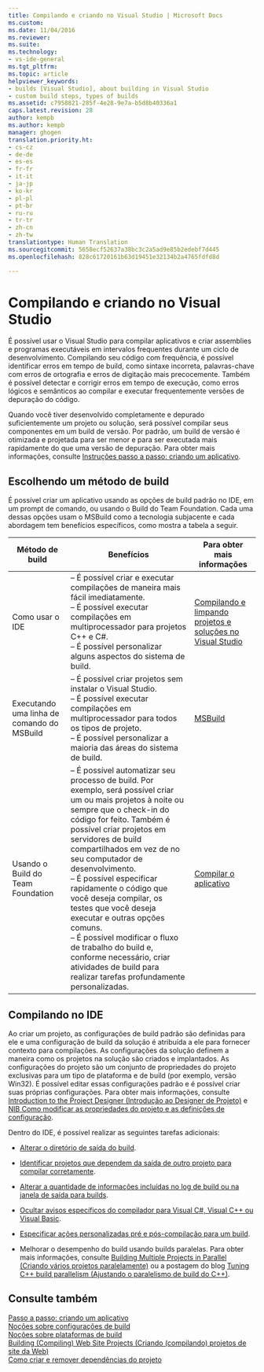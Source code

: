 ```yaml
---
title: Compilando e criando no Visual Studio | Microsoft Docs
ms.custom: 
ms.date: 11/04/2016
ms.reviewer: 
ms.suite: 
ms.technology:
- vs-ide-general
ms.tgt_pltfrm: 
ms.topic: article
helpviewer_keywords:
- builds [Visual Studio], about building in Visual Studio
- custom build steps, types of builds
ms.assetid: c7958821-285f-4e28-9e7a-b5d8b40336a1
caps.latest.revision: 28
author: kempb
ms.author: kempb
manager: ghogen
translation.priority.ht:
- cs-cz
- de-de
- es-es
- fr-fr
- it-it
- ja-jp
- ko-kr
- pl-pl
- pt-br
- ru-ru
- tr-tr
- zh-cn
- zh-tw
translationtype: Human Translation
ms.sourcegitcommit: 5658ecf52637a38bc3c2a5ad9e85b2edebf7d445
ms.openlocfilehash: 828c61720161b63d19451e32134b2a4765fdfd8d

---
```

# <a name="compiling-and-building-in-visual-studio"></a>Compilando e criando no Visual Studio
É possível usar o Visual Studio para compilar aplicativos e criar assemblies e programas executáveis em intervalos frequentes durante um ciclo de desenvolvimento. Compilando seu código com frequência, é possível identificar erros em tempo de build, como sintaxe incorreta, palavras-chave com erros de ortografia e erros de digitação mais precocemente. Também é possível detectar e corrigir erros em tempo de execução, como erros lógicos e semânticos ao compilar e executar frequentemente versões de depuração do código.  
  
 Quando você tiver desenvolvido completamente e depurado suficientemente um projeto ou solução, será possível compilar seus componentes em um build de versão. Por padrão, um build de versão é otimizada e projetada para ser menor e para ser executada mais rapidamente do que uma versão de depuração. Para obter mais informações, consulte [Instruções passo a passo: criando um aplicativo](../ide/walkthrough-building-an-application.md).  
  
## <a name="choosing-a-build-method"></a>Escolhendo um método de build  
 É possível criar um aplicativo usando as opções de build padrão no IDE, em um prompt de comando, ou usando o Build do Team Foundation. Cada uma dessas opções usam o MSBuild como a tecnologia subjacente e cada abordagem tem benefícios específicos, como mostra a tabela a seguir.  
  
|Método de build|Benefícios|Para obter mais informações|  
|------------------|--------------|--------------------------|  
|Como usar o IDE|– É possível criar e executar compilações de maneira mais fácil imediatamente.<br />– É possível executar compilações em multiprocessador para projetos C++ e C#.<br />– É possível personalizar alguns aspectos do sistema de build.|[Compilando e limpando projetos e soluções no Visual Studio](../ide/building-and-cleaning-projects-and-solutions-in-visual-studio.md)|  
|Executando uma linha de comando do MSBuild|– É possível criar projetos sem instalar o Visual Studio.<br />– É possível executar compilações em multiprocessador para todos os tipos de projeto.<br />– É possível personalizar a maioria das áreas do sistema de build.|[MSBuild](../msbuild/msbuild1.md)|  
|Usando o Build do Team Foundation|–   É possível automatizar seu processo de build. Por exemplo, será possível criar um ou mais projetos à noite ou sempre que o check-in do código for feito. Também é possível criar projetos em servidores de build compartilhados em vez de no seu computador de desenvolvimento.<br />– É possível especificar rapidamente o código que você deseja compilar, os testes que você deseja executar e outras opções comuns.<br />– É possível modificar o fluxo de trabalho do build e, conforme necessário, criar atividades de build para realizar tarefas profundamente personalizadas.|[Compilar o aplicativo](http://msdn.microsoft.com/Library/a971b0f9-7c28-479d-a37b-8fd7e27ef692)|  
  
## <a name="building-from-the-ide"></a>Compilando no IDE  
 Ao criar um projeto, as configurações de build padrão são definidas para ele e uma configuração de build da solução é atribuída a ele para fornecer contexto para compilações. As configurações da solução definem a maneira como os projetos na solução são criados e implantados. As configurações do projeto são um conjunto de propriedades do projeto exclusivas para um tipo de plataforma e de build (por exemplo, versão Win32). É possível editar essas configurações padrão e é possível criar suas próprias configurações. Para obter mais informações, consulte [Introduction to the Project Designer (Introdução ao Designer de Projeto)](http://msdn.microsoft.com/en-us/898dd854-c98d-430c-ba1b-a913ce3c73d7) e [NIB Como modificar as propriedades do projeto e as definições de configuração](http://msdn.microsoft.com/en-us/e7184bc5-2f2b-4b4f-aa9a-3ecfcbc48b67).  
  
 Dentro do IDE, é possível realizar as seguintes tarefas adicionais:  
  
-   [Alterar o diretório de saída do build](../ide/how-to-change-the-build-output-directory.md).  
  
-   [Identificar projetos que dependem da saída de outro projeto para compilar corretamente](../ide/how-to-create-and-remove-project-dependencies.md).  
  
-   [Alterar a quantidade de informações incluídas no log de build ou na janela de saída para builds](../ide/how-to-view-save-and-configure-build-log-files.md).  
  
-   [Ocultar avisos específicos do compilador para Visual C#, Visual C++ ou Visual Basic](../ide/how-to-suppress-compiler-warnings.md).  
  
-   [Especificar ações personalizadas pré e pós-compilação para um build](../ide/specifying-custom-build-events-in-visual-studio.md).  
  
-   Melhorar o desempenho do build usando builds paralelas. Para obter mais informações, consulte [Building Multiple Projects in Parallel (Criando vários projetos paralelamente)](../msbuild/building-multiple-projects-in-parallel-with-msbuild.md) ou a postagem do blog [Tuning C++ build parallelism (Ajustando o paralelismo de build do C++)](http://blogs.msdn.com/b/msbuild/archive/2010/03/08/tuning-c-build-parallelism-in-vs2010.aspx).  
  
## <a name="see-also"></a>Consulte também  
 [Passo a passo: criando um aplicativo](../ide/walkthrough-building-an-application.md)   
 [Noções sobre configurações de build](../ide/understanding-build-configurations.md)   
 [Noções sobre plataformas de build](../ide/understanding-build-platforms.md)   
 [Building (Compiling) Web Site Projects (Criando (compilando) projetos de site da Web)](http://msdn.microsoft.com/Library/a9cbb88c-8fff-4c67-848b-98fbfd823193)   
 [Como criar e remover dependências do projeto](../ide/how-to-create-and-remove-project-dependencies.md)


<!--HONumber=Feb17_HO4-->


